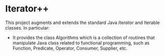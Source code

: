 # Iterator++

This project augments and extends the standard Java *Iterator* and Iterable classes. In particular:

* It provides the class Algorithms which is a collection of routines that manipulate Java class related to functional programming, such as Function, Predicate, Operator, Consumer, Supplier, etc.
